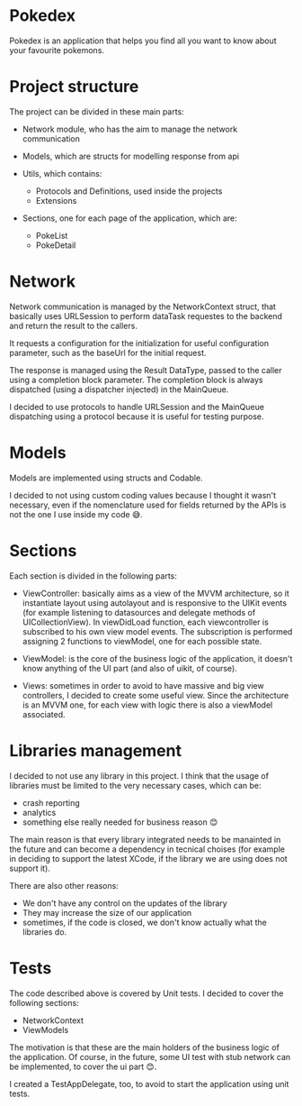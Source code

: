 # Pokedex

Pokedex is an application that helps you find all you want to know about your favourite pokemons.

# Project structure

The project can be divided in these main parts:

* Network module, who has the aim to manage the network communication

* Models, which are structs for modelling response from api

* Utils, which contains:
    * Protocols and Definitions, used inside the projects
    * Extensions

* Sections, one for each page of the application, which are:
    * PokeList
    * PokeDetail

# Network 

Network communication is managed by the NetworkContext struct, that basically uses URLSession to perform dataTask requestes to the backend and return the result to the callers.

It requests a configuration for the initialization for useful configuration parameter, such as the baseUrl for the initial request. 

The response is managed using the Result DataType, passed to the caller using a completion block parameter. The completion block is always dispatched (using a dispatcher injected) in the MainQueue.

I decided to use protocols to handle URLSession and the MainQueue dispatching using a protocol because it is useful for testing purpose.

# Models

Models are implemented using structs and Codable. 

I decided to not using custom coding values because I thought it wasn't necessary, even if the nomenclature used for fields returned by the APIs is not the one I use inside my code 😅.

# Sections

Each section is divided in the following parts:

* ViewController: basically aims as a view of the MVVM architecture, so it instantiate layout using autolayout and is responsive to the UIKit events (for example listening to datasources and delegate methods of UICollectionView). In viewDidLoad function, each viewcontroller is subscribed to his own view model events. The subscription is performed assigning 2 functions to viewModel, one for each possible state.

* ViewModel: is the core of the business logic of the application, it doesn't know anything of the UI part (and also of uikit, of course).

* Views: sometimes in order to avoid to have massive and big view controllers, I decided to create some useful view. Since the architecture is an MVVM one, for each view with logic there is also a viewModel associated.

# Libraries management

I decided to not use any library in this project. I think that the usage of libraries must be limited to the very necessary cases, which can be: 

* crash reporting
* analytics
* something else really needed for business reason 😊

The main reason is that every library integrated needs to be manainted in the future and can become a dependency in tecnical choises (for example in deciding to support the latest XCode, if the library we are using does not support it).

There are also other reasons:
* We don't have any control on the updates of the library
* They may increase the size of our application
* sometimes, if the code is closed, we don't know actually what the libraries do.

# Tests

The code described above is covered by Unit tests. 
I decided to cover the following sections:
* NetworkContext
* ViewModels

The motivation is that these are the main holders of the business logic of the application. Of course, in the future, some UI test with stub network can be implemented, to cover the ui part 😊.

I created a TestAppDelegate, too, to avoid to start the application using unit tests.